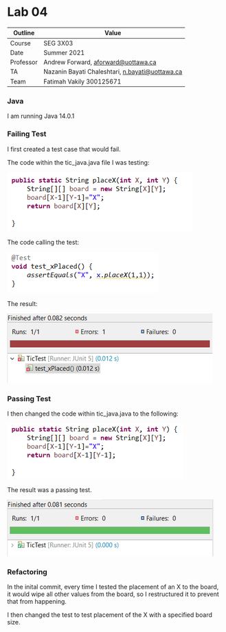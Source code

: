 # Lab 04
| Outline | Value |
| --- | --- |
| Course | SEG 3X03 |
| Date | Summer 2021 |
| Professor | Andrew Forward, aforward@uottawa.ca |
| TA | Nazanin Bayati Chaleshtari, n.bayati@uottawa.ca|
| Team | Fatimah Vakily 300125671 |



### Java
I am running Java 14.0.1

### Failing Test

I first created a test case that would fail.

The code within the tic_java.java file I was testing:

![failing test](assets/3.PNG)

The code calling the test:

![failing test](assets/2.PNG)

The result:

![failing test](assets/1.PNG)




### Passing Test

I then changed the code within tic_java.java to the following:

![passing test](assets/4.PNG)


The result was a passing test.

![passing test result](assets/5.PNG)



### Refactoring

In the inital commit, every time I tested the placement of an X to the board, it would wipe all other values from the board, so I restructured it to prevent that from happening.

I then changed the test to test placement of the X with a specified board size.
